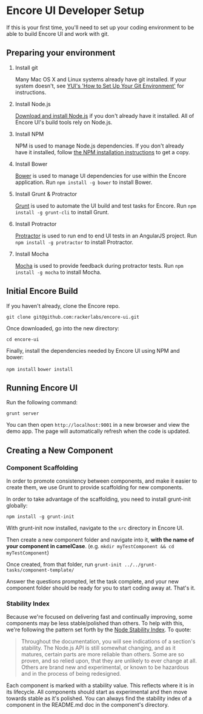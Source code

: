 # Encore UI Developer Setup

If this is your first time, you'll need to set up your coding environment to be able to build Encore UI and work with git.

## Preparing your environment

1. Install git

    Many Mac OS X and Linux systems already have git installed. If your system doesn't, see [YUI's 'How to Set Up Your Git Environment'](http://yuilibrary.com/yui/docs/tutorials/git/) for instructions.

2. Install Node.js

    [Download and install Node.js](http://howtonode.org/how-to-install-nodejs) if you don't already have it installed. All of Encore UI's build tools rely on Node.js.

3. Install NPM

    NPM is used to manage Node.js dependencies. If you don't already have it installed, follow [the NPM installation instructions](http://howtonode.org/introduction-to-npm) to get a copy.

4. Install Bower

    [Bower](http://bower.io) is used to manage UI dependencies for use within the Encore application. Run `npm install -g bower` to install Bower.

5. Install Grunt & Protractor

    [Grunt](http://gruntjs.com/) is used to automate the UI build and test tasks for Encore. Run `npm install -g grunt-cli` to install Grunt.

6. Install Protractor

    [Protractor](https://github.com/angular/protractor) is used to run end to end UI tests in an AngularJS project. Run `npm install -g protractor` to install Protractor.

7. Install Mocha

    [Mocha](http://visionmedia.github.io/mocha/) is used to provide feedback during protractor tests. Run `npm install -g mocha` to install Mocha.

## Initial Encore Build

If you haven't already, clone the Encore repo.

`git clone git@github.com:rackerlabs/encore-ui.git`

Once downloaded, go into the new directory:

`cd encore-ui`

Finally, install the dependencies needed by Encore UI using NPM and bower:

`npm install`
`bower install`

## Running Encore UI

Run the following command:

`grunt server`

You can then open `http://localhost:9001` in a new browser and view the demo app. The page will automatically refresh when the code is updated.

## Creating a New Component

### Component Scaffolding

In order to promote consistency between components, and make it easier to create them, we use Grunt to provide scaffolding for new components.

In order to take advantage of the scaffolding, you need to install grunt-init globally:

`npm install -g grunt-init`

With grunt-init now installed, navigate to the `src` directory in Encore UI.

Then create a new component folder and navigate into it, **with the name of your component in camelCase**. (e.g. `mkdir myTestComponent && cd myTestComponent`)

Once created, from that folder, run `grunt-init ../../grunt-tasks/component-template/`

Answer the questions prompted, let the task complete, and your new component folder should be ready for you to start coding away at. That's it.

### Stability Index

Because we're focused on delivering fast and continually improving, some components may be less stable/polished than others. To help with this, we're following the pattern set forth by the [Node Stability Index](http://nodejs.org/api/documentation.html#documentation_stability_index). To quote:

> Throughout the documentation, you will see indications of a section's stability. The Node.js API is still somewhat changing, and as it matures, certain parts are more reliable than others. Some are so proven, and so relied upon, that they are unlikely to ever change at all. Others are brand new and experimental, or known to be hazardous and in the process of being redesigned.

Each component is marked with a stability value. This reflects where it is in its lifecycle. All components should start as experimental and then move towards stable as it's polished. You can always find the stability index of a component in the README.md doc in the component's directory.
